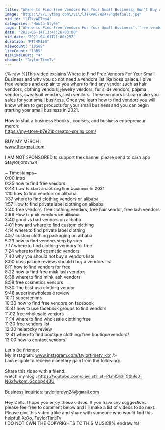 ```yaml
---
title: "Where to Find Free Vendors For Your Small Business| Don’t Buy A Vendors List!"
image: "https:\/\/i.ytimg.com\/vi\/lJTkvAE7es4\/hqdefault.jpg"
vid_id: "lJTkvAE7es4"
categories: "Howto-Style"
tags: ["Where to Find Free Vendors For Your Small Business","free vendor list","how to find vendors"]
date: "2021-06-14T13:40:26+03:00"
vid_date: "2021-04-01T21:00:29Z"
duration: "PT14M15S"
viewcount: "18509"
likeCount: "1305"
dislikeCount: "4"
channel: "TaylorTimeTv"
---
```

{% raw %}This video explains Where to Find Free Vendors For Your Small Business and why you do not need a vendors list like boss palace. I give free vendors and explain to you where to find any vendor such as hair vendors, clothing vendors, jewelry vendors, fur slide vendors, pajama vendors, sweatsuit vendors, lash vendors. These vendors list can make you sales for your small business. Once you learn how to find vendors you will know where to get products for your small business and you can begin starting your small business in 2021.<br /><br />How to start a business Ebooks , courses, and business entrepreneur merch:<br /><a rel="nofollow" target="blank" href="https://my-store-b7e21b.creator-spring.com/">https://my-store-b7e21b.creator-spring.com/</a><br /><br />BUY MY MERCH  : <br />www.thexgoat.com<br /><br />I AM NOT SPONSORED to support the channel please send to cash app $taylorjordyn24<br /><br />~ Timestamps~ <br />0:00 Intro <br />0:35 how to find free vendors<br />0:44 how to start a clothing line business in 2021<br />1:10 how to find vendors on alibaba<br />1:37 where to find clothing vendors on alibaba<br />1:57 How to find private label clothing on alibaba<br />2:40 free vendors, free clothing vendors, free hair vendor, free lash vendors<br />2:58 How to pick vendors on alibaba<br />3:40 good vs bad vendors on alibaba<br />4:01 how and where to find custom clothing<br />4:14 where to find private label clothing <br />4:57 custom clothing packaging on alibaba<br />5:23 how to find vendors step by step <br />7:17 where to find clothing vendors for free <br />7:24 where to find cosmetic vendors<br />7:40 why you should not buy a vendors lists<br />8:00 boss palace reviews should i buy a vendors list <br />8:11 how to find vendors for free<br />8:22 how to find free mink lash vendors <br />8:38 where to find mink lash vendors<br />8:58 free cosmetics vendors<br />9:30 The best usa clothing vendor <br />9:48 superlinewholesale review<br />10:11 superdenims<br />10:30 how to find free vendors on facebook<br />10:41 how to use facebook groups to find vendors<br />11:02 free wholesale vendors<br />11:14 where to find wholesale clothing free<br />11:30 free vendors list <br />12:30 helarocky review <br />12:41 where to find boutique clothing/ free boutique vendors/ <br />13:00 how to contact vendors <br /><br />Let's Be Friends:<br />My Instagram: www.instagram.com/taylortimetv_<br /><br />I am eligible to receive monetary gain from the following: <br /><br />Share this video with a friend:<br />watch my vlog : <a rel="nofollow" target="blank" href="https://youtube.com/playlist?list=PLmlSlxIF96hleB-N6xfwkomuScobp443U">https://youtube.com/playlist?list=PLmlSlxIF96hleB-N6xfwkomuScobp443U</a><br /><br />Business inquiries: taylorjordyn24@gmail.com<br /><br />Hey Dolls, I hope you enjoy these videos. If you have any suggestions please feel free to comment below and I’ll make a list of videos to do next. Please give this video a like and share with someone who would find this helpful!  XoXo, TaylorTimeTv<br />I DO NOT OWN THE COPYRIGHTS TO THIS MUSIC!{% endraw %}
